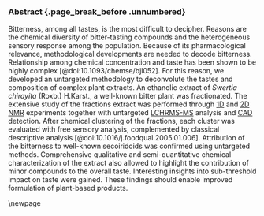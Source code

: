 ### Abstract {.page_break_before .unnumbered}

Bitterness, among all tastes, is the most difficult to decipher.
Reasons are the chemical diversity of bitter-tasting compounds and the heterogeneous sensory response among the population.
Because of its pharmacological relevance, methodological developments are needed to decode bitterness.
Relationship among chemical concentration and taste has been shown to be highly complex [@doi:10.1093/chemse/bjl052].
For this reason, we developed an untargeted methodology to deconvolute the tastes and composition of complex plant extracts.
An ethanolic extract of *Swertia chirayita* (Roxb.) H.Karst., a well-known bitter plant was fractionated.
The extensive study of the fractions extract was performed through [1D](#d) and [2D](#dd) [NMR](#nmr) experiments together with untargeted [LC](#lc)[HR](#hr)[MS-MS](#msms) analysis and [CAD](#cad) detection.
After chemical clustering of the fractions, each cluster was evaluated with free sensory analysis, complemented by classical descriptive analysis [@doi:10.1016/j.foodqual.2005.01.006].
Attribution of the bitterness to well-known secoiridoids was confirmed using untargeted methods.
Comprehensive qualitative and semi-quantitative chemical characterization of the extract also allowed to highlight the contribution of minor compounds to the overall taste.
Interesting insights into sub-threshold impact on taste were gained.
These findings should enable improved formulation of plant-based products.

\newpage